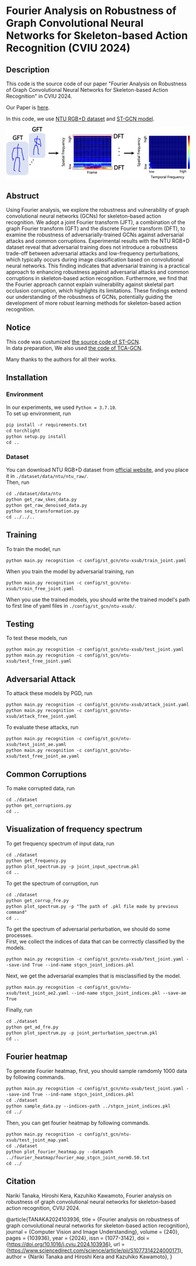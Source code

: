 # Fourier Analysis on Robustness of Graph Convolutional Neural Networks for Skeleton-based Action Recognition (CVIU 2024)

## Description
This code is the source code of our paper "Fourier Analysis on Robustness of Graph Convolutional Neural Networks for Skeleton-based Action Recognition" in CVIU 2024.

Our Paper is [here](https://arxiv.org/abs/2305.17939).

In this code, we use [NTU RGB+D dataset](https://arxiv.org/pdf/1604.02808.pdf) and [ST-GCN model](https://arxiv.org/abs/1801.07455).

![Image](fig/abstruct.png)

## Abstruct
Using Fourier analysis, we explore the robustness and vulnerability of graph convolutional neural networks (GCNs) for skeleton-based action recognition. We adopt a joint Fourier transform (JFT), a combination of the graph Fourier transform (GFT) and the discrete Fourier transform (DFT), to examine the robustness of adversarially-trained GCNs against adversarial attacks and common corruptions. Experimental results with the NTU RGB+D dataset reveal that adversarial training does not introduce a robustness trade-off between adversarial attacks and low-frequency perturbations, which typically occurs during image classification based on convolutional neural networks. This finding indicates that adversarial training is a practical approach to enhancing robustness against adversarial attacks and common corruptions in skeleton-based action recognition. Furthermore, we find that the Fourier approach cannot explain vulnerability against skeletal part occlusion corruption, which highlights its limitations. These findings extend our understanding of the robustness of GCNs, potentially guiding the development of more robust learning methods for skeleton-based action recognition.

## Notice
This code was custumized [the source code of ST-GCN](https://github.com/yysijie/st-gcn).  
In data preparation, We also used [the code of TCA-GCN](https://github.com/OrdinaryQin/TCA-GCN/tree/main).

Many thanks to the authors for all their works.

## Installation
### Environment
In our experiments, we used `Python = 3.7.10`.  
To set up environment, run
```
pip install -r requirements.txt
cd torchlight
python setup.py install
cd ..

```

### Dataset
You can download NTU RGB+D dataset from [official website](https://rose1.ntu.edu.sg/dataset/actionRecognition/), and you place it in `./dataset/data/ntu/ntu_raw/`.  
Then, run
```
cd ./dataset/data/ntu
python get_raw_skes_data.py
python get_raw_denoised_data.py
python seq_transformation.py
cd ../../..
```


## Training
To train the model, run
```
python main.py recognition -c config/st_gcn/ntu-xsub/train_joint.yaml
```
When you train the model by adversarial training, run
```
python main.py recognition -c config/st_gcn/ntu-xsub/train_free_joint.yaml
```
When you use the trained models, you should write the trained model's path to first line of yaml files in `./config/st_gcn/ntu-xsub/`.

## Testing
To test these models, run
```
python main.py recognition -c config/st_gcn/ntu-xsub/test_joint.yaml
python main.py recognition -c config/st_gcn/ntu-xsub/test_free_joint.yaml
```

## Adversarial Attack
To attack these models by PGD, run
```
python main.py recognition -c config/st_gcn/ntu-xsub/attack_joint.yaml
python main.py recognition -c config/st_gcn/ntu-xsub/attack_free_joint.yaml
```

To evaluate these attacks, run
```
python main.py recognition -c config/st_gcn/ntu-xsub/test_joint_ae.yaml
python main.py recognition -c config/st_gcn/ntu-xsub/test_free_joint_ae.yaml
```

## Common Corruptions
To make corrupted data, run
```
cd ./dataset
python get_corruptions.py
cd ..
```

## Visualization of frequency spectrum
To get frequency spectrum of input data, run
```
cd ./dataset
python get_frequency.py
python plot_spectrum.py -p joint_input_spectrum.pkl
cd ..
```

To get the spectrum of corruption, run
```
cd ./dataset
python get_corrup_fre.py
python plot_spectrum.py -p "The path of .pkl file made by previous command"
cd ..
```

To get the spectrum of adversarial perturbation, we should do some processes.  
First, we collect the indices of data that can be corrrectly classified by the models.
```
python main.py recognition -c config/st_gcn/ntu-xsub/test_joint.yaml --save-ind True --ind-name stgcn_joint_indices.pkl
```

Next, we get the adversarial examples that is misclassified by the model.
```
python main.py recognition -c config/st_gcn/ntu-xsub/test_joint_ae2.yaml --ind-name stgcn_joint_indices.pkl --save-ae True
```

Finally, run

```
cd ./dataset
python get_ad_fre.py
python plot_spectrum.py -p joint_perturbation_spectrum.pkl
cd ..
```

## Fourier heatmap
To generate Fourier heatmap, first, you should sample ramdomly 1000 data by following commands.
```
python main.py recognition -c config/st_gcn/ntu-xsub/test_joint.yaml --save-ind True --ind-name stgcn_joint_indices.pkl
cd ./dataset
python sample_data.py --indices-path ../stgcn_joint_indices.pkl
cd ../
```

Then, you can get fourier heatmap by following commands.
```
python main.py recognition -c config/st_gcn/ntu-xsub/test_joint_map.yaml
cd ./dataset
python plot_fourier_heatmap.py --datapath ../fourier_heatmap/fourier_map_stgcn_joint_norm0.50.txt
cd ../
```

## Citation
Nariki Tanaka, Hiroshi Kera, Kazuhiko Kawamoto, Fourier analysis on robustness of graph convolutional neural networks for skeleton-based action recognition, CVIU 2024.

@article{TANAKA2024103936,
title = {Fourier analysis on robustness of graph convolutional neural networks for skeleton-based action recognition},
journal = {Computer Vision and Image Understanding},
volume = {240},
pages = {103936},
year = {2024},
issn = {1077-3142},
doi = {https://doi.org/10.1016/j.cviu.2024.103936},
url = {https://www.sciencedirect.com/science/article/pii/S1077314224000171},
author = {Nariki Tanaka and Hiroshi Kera and Kazuhiko Kawamoto},
}
